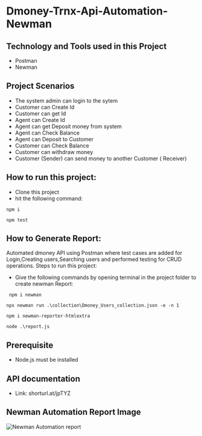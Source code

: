 # Dmoney-Trnx-Api-Automation-Newman

## Technology and Tools used in this Project
 - Postman
 - Newman
 
 ## Project Scenarios
 - The system admin can login to the sytem
 - Customer can Create Id
 - Customer can get Id
 - Agent can Create Id
 - Agent can get Deposit money from system
 - Agent can Check Balance
 - Agent can Deposit to Customer
 - Customer can Check Balance
 - Customer can withdraw money
 - Customer (Sender) can send money to another Customer ( Receiver)
 
 ## How to run this project:
 - Clone this project
 - hit the following command:
  ```
 npm i
 ```
 ```
 npm test
```
 
 ## How to Generate Report: 
 Automated dmoney API using Postman where test cases are added for Login,Creating users,Searching users and performed testing for CRUD operations. 
 Steps to run this project:
 - Give the following commands by opening terminal in the project folder to create newman Report:
```
 npm i newman
 ```
 ```
 npx newman run .\collection\Dmoney_Users_collection.json -e -n 1
```
```
npm i newman-reporter-htmlextra
```
```
node .\report.js
```

## Prerequisite
  - Node.js must be installed
  
## API documentation
- Link: shorturl.at/jpTYZ

## Newman Automation Report Image
  ![Newman Automation report](https://user-images.githubusercontent.com/58990500/192164259-a75c10f2-8bbe-4c4f-bf83-41bca42aee16.PNG)
